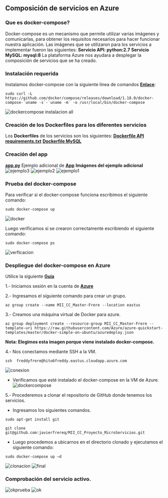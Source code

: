 ## Composición de servicios en Azure  
### Que es docker-compose? 
Docker-compose es un mecanismo que permite utilizar varias imágenes y comunicarlas, para obtener los requisitos necesarios para hacer funcionar nuestra aplicación.
Las imágenes que se utilizaron para los servicios a implementar fueron las siguientes:
**Servicio API: python:2.7**
**Servicio MySQL: mysql:8**
La plataforma Azure nos ayudara a desplegar la composición de servicios que se ha creado. 
### Instalación requerida
Instalamos docker-compose con la siguiente línea de comandos **[Enlace](https://docs.docker.com/compose/install/#master-builds)**:

```sudo curl -L https://github.com/docker/compose/releases/download/1.18.0/docker-compose-`uname -s`-`uname -m` -o /usr/local/bin/docker-compose```

![dockercompose instalacion all](https://user-images.githubusercontent.com/32844919/35761606-cba9ea78-088a-11e8-85af-a961c301d3f6.PNG)

### Creación de los **Dockerfiles** para los diferentes servicios
Los **Dockerfiles** de los servicios son los siguientes:
**[Dockerfile API]( https://github.com/javierfrereq/MII_CC_Proyecto_MicroServicios/blob/master/compose/service/Dockerfile)**
**[requirements.txt]( rehttps://github.com/javierfrereq/MII_CC_Proyecto_MicroServicios/tree/master/compose/service)**
**[Dockerfile MySQL]( https://github.com/javierfrereq/MII_CC_Proyecto_MicroServicios/blob/master/compose/db/Dockerfile)**
### Creación del **app**  
**[app.py](https://github.com/javierfrereq/MII_CC_Proyecto_MicroServicios/blob/master/compose/service/app.py)**
Ejemplo adicional de **[App]( https://github.com/javierfrereq/Ejercicio_Hito_6/blob/master/api.py)**
**Imágenes del ejemplo adicional**
![ejemplo3](https://user-images.githubusercontent.com/32844919/35767168-3f08cece-08e7-11e8-95e2-360428ed635d.jpg)
![ejemplo2](https://user-images.githubusercontent.com/32844919/35767169-414b2f1a-08e7-11e8-9823-4ad110903ab6.jpg)
![ejemplo1](https://user-images.githubusercontent.com/32844919/35767170-42f35702-08e7-11e8-8888-e3d3e781b581.jpg)
### Prueba del docker-compose
Para verificar si el docker-compose funciona escribimos el siguiente comando:

`sudo docker-compose up`

![docker](https://user-images.githubusercontent.com/32844919/35761893-79e9ce3e-088e-11e8-8cf2-5ae54e1ef0fa.PNG)

Luego verificamos si se crearon correctamente escribiendo el siguiente comando:

`sudo docker-compose ps`

![verficacion](https://user-images.githubusercontent.com/32844919/35761944-46a68f02-088f-11e8-912c-2b453cfe5242.PNG)


### Despliegue del docker-compose en Azure

Utilice la siguiente **[Guía]( https://docs.microsoft.com/es-es/azure/virtual-machines/linux/docker-compose-quickstart)**

1.- Iniciamos sesión en la cuenta de **[Azure](https://github.com/javierfrereq/MII_CC_Proyecto_MicroServicios/tree/master/automatizacion)**

2.-  Ingresamos el siguiente comando para crear un grupo. 

`az group create --name MII_CC_Master-Frere --location eastus`

3.- Creamos una máquina virtual de Docker para azure. 

`az group deployment create --resource-group MII_CC_Master-Frere --template-uri https://raw.githubusercontent.com/Azure/azure-quickstart-templates/master/docker-simple-on-ubuntu/azuredeploy.json`

**Nota: Elegimos esta imagen porque viene instalado docker-compose.**

4.- Nos conectamos mediante SSH a la VM.

`ssh  freddyfrere@hito6freddy.eastus.cloudapp.azure.com`

![conexion](https://user-images.githubusercontent.com/32844919/35767244-10d95bde-08e9-11e8-83f9-0c15852729ec.PNG)
* Verificamos que esté instalado el docker-compose en la VM de Azure. 
![dockercompose](https://user-images.githubusercontent.com/32844919/35767276-ab841a02-08e9-11e8-9f23-7559bb1d1596.PNG)

5.- Procederemos a clonar el repositorio de GitHub donde tenemos los servicios.
* Ingresamos los siguientes comandos. 

`sudo apt-get install git`

`git clone git@github.com:javierfrereq/MII_CC_Proyecto_MicroServicios.git`

* Luego procedemos a ubicarnos en el directorio clonado y ejecutamos el siguiente comando:

`sudo docker-compose up –d`

![clonacion](https://user-images.githubusercontent.com/32844919/35767410-16302e84-08ec-11e8-8394-bcfca0660f4e.PNG)
![final](https://user-images.githubusercontent.com/32844919/35767471-157ac8a4-08ed-11e8-90d2-e43944f8df32.PNG)

### Comprobación del servicio activo.
![okprueba](https://user-images.githubusercontent.com/32844919/35767611-f1bfb3b8-08ef-11e8-8e71-f5972617ea43.PNG)
![ok](https://user-images.githubusercontent.com/32844919/35767652-a57e995a-08f0-11e8-8574-aaf83c2bbb55.PNG)


